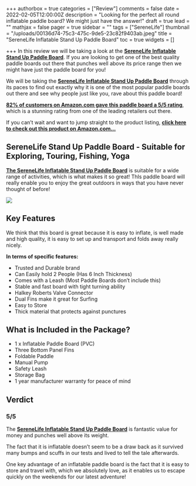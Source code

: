 +++
authorbox = true
categories = ["Review"]
comments = false
date = 2022-02-05T12:00:00Z
description = "Looking for the perfect all round inflatable paddle board?  We might just have the answer!"
draft = true
lead = ""
mathjax = false
pager = true
sidebar = ""
tags = ["SereneLife"]
thumbnail = "/uploads/00136d74-75c3-475c-9de5-23c82f9403ab.jpeg"
title = "SereneLife Inflatable Stand Up Paddle Board"
toc = true
widgets = []

+++
In this review we will be taking a look at the [**SereneLife Inflatable Stand Up Paddle Board**](#).  If you are looking to get one of the best quality paddle boards out there that punches well above its price range then we might have just the paddle board for you!  

We will be taking the [**SereneLife Inflatable Stand Up Paddle Board**](#) through its paces to find out exactly why it is one of the most popular paddle boards out there and see why people just like you, rave about this paddle board!

[**82% of customers on Amazon.com gave this paddle board a 5/5 rating**](#), which is a stunning rating from one of the leading retailers out there.

If you can’t wait and want to jump straight to the product listing, [**click here to check out this product on Amazon.com…**](#)

## SereneLife Stand Up Paddle Board - Suitable for Exploring, Touring, Fishing, Yoga

[**The SereneLife Inflatable Stand Up Paddle Board**](#) is suitable for a wide range of activities, which is what makes it so great!  ThIs paddle board will really enable you to enjoy the great outdoors in ways that you have never thought of before!

![](/uploads/1bcf847d-896b-456d-8c8d-70151741c862.jpeg)

## Key Features

We think that this board is great because it is easy to inflate, is well made and high quality, it is easy to set up and transport and folds away really nicely.  

**In terms of specific features:**

* Trusted and Durable brand
* Can Easily hold 2 People (Has 6 Inch Thickness)
* Comes with a Leash (Most Paddle Boards don’t include this)
* Stable and fast board with tight turning ability
* Halkey Roberts Valve Connector
* Dual Fins make it great for Surfing
* Easy to Store
* Thick material that protects against punctures

## What is Included in the Package?

* 1 x Inflatable Paddle Board (PVC)
* Three Bottom Panel Fins
* Foldable Paddle
* Manual Pump
* Safety Leash
* Storage Bag
* 1 year manufacturer warranty for peace of mind

## Verdict

### 5/5

The [**SereneLife Inflatable Stand Up Paddle Board**](#) is fantastic value for money and punches well above its weight.

The fact that it is inflatable doesn’t seem to be a draw back as it survived many bumps and scuffs in our tests and lived to tell the tale afterwards.

One key advantage of an inflatable paddle board is the fact that it is easy to store and travel with, which we absolutely love, as it enables us to escape quickly on the weekends for our latest adventure!